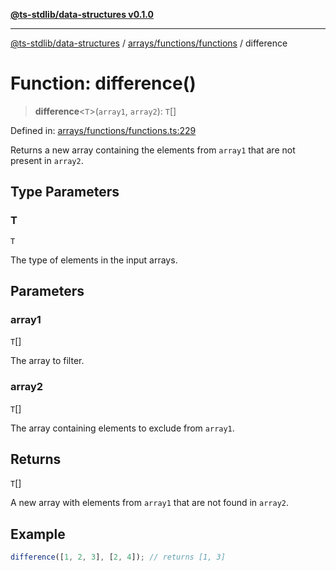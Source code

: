 [**@ts-stdlib/data-structures v0.1.0**](../../../../README.md)

***

[@ts-stdlib/data-structures](../../../../README.md) / [arrays/functions/functions](../README.md) / difference

# Function: difference()

> **difference**\<`T`\>(`array1`, `array2`): `T`[]

Defined in: [arrays/functions/functions.ts:229](https://github.com/gabaudette/ts-stdlib/blob/8e7816af16ba99a04cff637dfff9fab2e1e392d8/packages/data-structures/src/arrays/functions/functions.ts#L229)

Returns a new array containing the elements from `array1` that are not present in `array2`.

## Type Parameters

### T

`T`

The type of elements in the input arrays.

## Parameters

### array1

`T`[]

The array to filter.

### array2

`T`[]

The array containing elements to exclude from `array1`.

## Returns

`T`[]

A new array with elements from `array1` that are not found in `array2`.

## Example

```typescript
difference([1, 2, 3], [2, 4]); // returns [1, 3]
```
